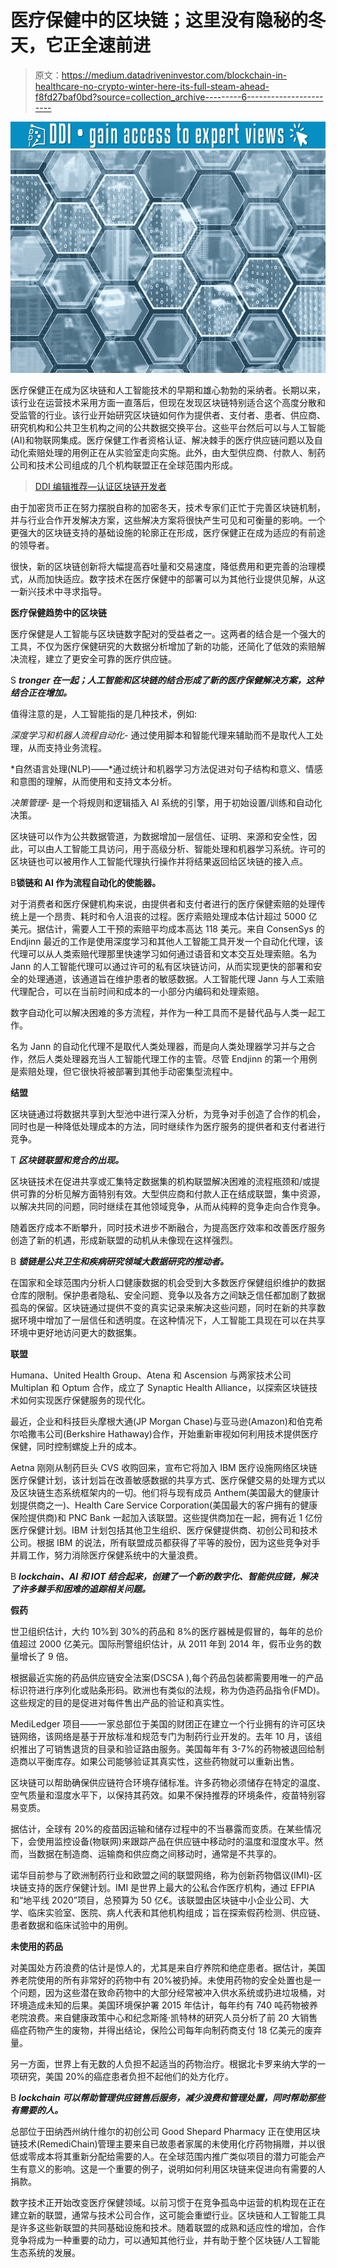 # 医疗保健中的区块链；这里没有隐秘的冬天，它正全速前进

> 原文：<https://medium.datadriveninvestor.com/blockchain-in-healthcare-no-crypto-winter-here-its-full-steam-ahead-f8fd27baf0bd?source=collection_archive---------6----------------------->

[![](img/b5b57b58027e7b0973a52b91c608a80d.png)](http://www.track.datadriveninvestor.com/1B9E)![](img/7a9c7d8631d263dac8d0504b53e93a0c.png)

医疗保健正在成为区块链和人工智能技术的早期和雄心勃勃的采纳者。长期以来，该行业在运营技术采用方面一直落后，但现在发现区块链特别适合这个高度分散和受监管的行业。该行业开始研究区块链如何作为提供者、支付者、患者、供应商、研究机构和公共卫生机构之间的公共数据交换平台。这些平台然后可以与人工智能(AI)和物联网集成。医疗保健工作者资格认证、解决棘手的医疗供应链问题以及自动化索赔处理的用例正在从实验室走向实施。此外，由大型供应商、付款人、制药公司和技术公司组成的几个机构联盟正在全球范围内形成。

> [DDI 编辑推荐—认证区块链开发者](http://go.datadriveninvestor.com/blockchain-dev/matf)

由于加密货币正在努力摆脱自称的加密冬天，技术专家们正忙于完善区块链机制，并与行业合作开发解决方案，这些解决方案将很快产生可见和可衡量的影响。一个更强大的区块链支持的基础设施的轮廓正在形成，医疗保健正在成为适应的有前途的领导者。

很快，新的区块链创新将大幅提高吞吐量和交易速度，降低费用和更完善的治理模式，从而加快适应。数字技术在医疗保健中的部署可以为其他行业提供见解，从这一新兴技术中寻求指导。

**医疗保健趋势中的区块链**

医疗保健是人工智能与区块链数字配对的受益者之一。这两者的结合是一个强大的工具，不仅为医疗保健研究的大数据分析增加了新的功能，还简化了低效的索赔解决流程，建立了更安全可靠的医疗供应链。

S ***tronger 在一起；人工智能和区块链的结合形成了新的医疗保健解决方案，这种结合正在增加。***

值得注意的是，人工智能指的是几种技术，例如:

*深度学习和机器人流程自动化-* 通过使用脚本和智能代理来辅助而不是取代人工处理，从而支持业务流程。

*自然语言处理(NLP)——*通过统计和机器学习方法促进对句子结构和意义、情感和意图的理解，从而使用和支持文本分析。

*决策管理-* 是一个将规则和逻辑插入 AI 系统的引擎，用于初始设置/训练和自动化决策。

区块链可以作为公共数据管道，为数据增加一层信任、证明、来源和安全性，因此，可以由人工智能工具访问，用于高级分析、智能处理和机器学习系统。许可的区块链也可以被用作人工智能代理执行操作并将结果返回给区块链的接入点。

B**锁链和 AI 作为流程自动化的使能器。**

对于消费者和医疗保健机构来说，由提供者和支付者进行的医疗保健索赔的处理传统上是一个昂贵、耗时和令人沮丧的过程。医疗索赔处理成本估计超过 5000 亿美元。据估计，需要人工干预的索赔平均成本高达 118 美元。来自 ConsenSys 的 Endjinn 最近的工作是使用深度学习和其他人工智能工具开发一个自动化代理，该代理可以从人类索赔代理那里快速学习如何通过语音和文本交互处理索赔。名为 Jann 的人工智能代理可以通过许可的私有区块链访问，从而实现更快的部署和安全的处理通道，该通道旨在维护患者的敏感数据。人工智能代理 Jann 与人工索赔代理配合，可以在当前时间和成本的一小部分内编码和处理索赔。

数字自动化可以解决困难的多方流程，并作为一种工具而不是替代品与人类一起工作。

名为 Jann 的自动化代理不是取代人类处理器，而是向人类处理器学习并与之合作，然后人类处理器充当人工智能代理工作的主管。尽管 Endjinn 的第一个用例是索赔处理，但它很快将被部署到其他手动密集型流程中。

**结盟**

区块链通过将数据共享到大型池中进行深入分析，为竞争对手创造了合作的机会，同时也是一种降低处理成本的方法，同时继续作为医疗服务的提供者和支付者进行竞争。

T ***区块链联盟和竞合的出现。***

区块链技术在促进共享或汇集特定数据集的机构联盟解决困难的流程瓶颈和/或提供可靠的分析见解方面特别有效。大型供应商和付款人正在结成联盟，集中资源，以解决共同的问题，同时继续在其他领域竞争，从而从纯粹的竞争走向合作竞争。

随着医疗成本不断攀升，同时技术进步不断融合，为提高医疗效率和改善医疗服务创造了新的机遇，形成新联盟的动机从未像现在这样强烈。

B ***锁链是公共卫生和疾病研究领域大数据研究的推动者。***

在国家和全球范围内分析人口健康数据的机会受到大多数医疗保健组织维护的数据仓库的限制。保护患者隐私、安全问题、竞争以及各方之间缺乏信任都加剧了数据孤岛的保留。区块链通过提供不变的真实记录来解决这些问题，同时在新的共享数据环境中增加了一层信任和透明度。在这种情况下，人工智能工具现在可以在共享环境中更好地访问更大的数据集。

**联盟**

Humana、United Health Group、Atena 和 Ascension 与两家技术公司 Multiplan 和 Optum 合作，成立了 Synaptic Health Alliance，以探索区块链技术如何实现医疗保健服务的现代化。

最近，企业和科技巨头摩根大通(JP Morgan Chase)与亚马逊(Amazon)和伯克希尔哈撒韦公司(Berkshire Hathaway)合作，开始重新审视如何利用技术提供医疗保健，同时控制螺旋上升的成本。

Aetna 刚刚从制药巨头 CVS 收购回来，宣布它将加入 IBM 医疗设施网络区块链医疗保健计划，该计划旨在改善敏感数据的共享方式、医疗保健交易的处理方式以及区块链生态系统框架内的一切。他们将与现有成员 Anthem(美国最大的健康计划提供商之一)、Health Care Service Corporation(美国最大的客户拥有的健康保险提供商)和 PNC Bank 一起加入该联盟。这些提供商加在一起，拥有近 1 亿份医疗保健计划。IBM 计划包括其他卫生组织、医疗保健提供商、初创公司和技术公司。根据 IBM 的说法，所有联盟成员都获得了平等的股份，因为这些竞争对手并肩工作，努力消除医疗保健系统中的大量浪费。

B ***lockchain、AI 和 IOT 结合起来，创建了一个新的数字化、智能供应链，解决了许多棘手和困难的追踪相关问题。***

**假药**

世卫组织估计，大约 10%到 30%的药品和 8%的医疗器械是假冒的，每年的总价值超过 2000 亿美元。国际刑警组织估计，从 2011 年到 2014 年，假币业务的数量增长了 9 倍。

根据最近实施的药品供应链安全法案(DSCSA ),每个药品包装都需要用唯一的产品标识符进行序列化或贴条形码。欧洲也有类似的法规，称为伪造药品指令(FMD)。这些规定的目的是促进对每件售出产品的验证和真实性。

MediLedger 项目——一家总部位于美国的财团正在建立一个行业拥有的许可区块链网络，该网络是基于开放标准和规范专门为制药行业开发的。去年 10 月，该组织推出了可销售退货的目录和验证路由服务。美国每年有 3-7%的药物被退回给制造商以平衡库存。如果公司能够验证其真实性，这些药物就可以重新出售。

区块链可以帮助确保供应链符合环境存储标准。许多药物必须储存在特定的温度、空气质量和湿度水平下，以保持其药效。如果不保持推荐的环境条件，疫苗特别容易变质。

据估计，全球有 20%的疫苗因运输和储存过程中的不当暴露而变质。在某些情况下，会使用监控设备(物联网)来跟踪产品在供应链中移动时的温度和湿度水平。然而，当数据在制造商、运输商和供应商之间移动时，通常是不共享的。

诺华目前参与了欧洲制药行业和欧盟之间的联盟网络，称为创新药物倡议(IMI)-区块链支持的医疗保健计划。IMI 是世界上最大的公私合作医疗机构，通过 EFPIA 和“地平线 2020”项目，总预算为 50 亿€。该联盟由区块链中小企业公司、大学、临床实验室、医院、病人代表和其他机构组成；旨在探索假药检测、供应链、患者数据和临床试验中的用例。

**未使用的药品**

对美国处方药浪费的估计是惊人的，尤其是来自疗养院和绝症患者。据估计，美国养老院使用的所有非常好的药物中有 20%被扔掉。未使用药物的安全处置也是一个问题，因为这些潜在致命药物中的大部分经常被冲入供水系统或扔进垃圾桶，对环境造成未知的后果。美国环境保护署 2015 年估计，每年约有 740 吨药物被养老院浪费。来自健康政策中心和纪念斯隆·凯特林的研究人员分析了前 20 大销售癌症药物产生的废物，并得出结论，保险公司每年向制药商支付 18 亿美元的废弃量。

另一方面，世界上有无数的人负担不起适当的药物治疗。根据北卡罗来纳大学的一项研究，美国 20%的癌症患者负担不起他们的处方化疗。

B ***lockchain 可以帮助管理供应链售后服务，减少浪费和管理处置，同时帮助那些有需要的人。***

总部位于田纳西州纳什维尔的初创公司 Good Shepard Pharmacy 正在使用区块链技术(RemediChain)管理主要来自已故患者家属的未使用化疗药物捐赠，并以很低或零成本将其重新分配给需要的人。在全球范围内推广类似项目的潜力可能会产生有意义的影响。这是一个重要的例子，说明如何利用区块链来促进向有需要的人捐款。

数字技术正开始改变医疗保健领域。以前习惯于在竞争孤岛中运营的机构现在正在建立新的联盟，通常与技术公司合作，这可能会重塑行业。区块链和人工智能工具是许多这些新联盟的共同基础设施和技术。随着联盟的成熟和适应性的增加，合作竞争将成为一种重要的动力，可以通知其他行业，并有助于整个区块链/人工智能生态系统的发展。